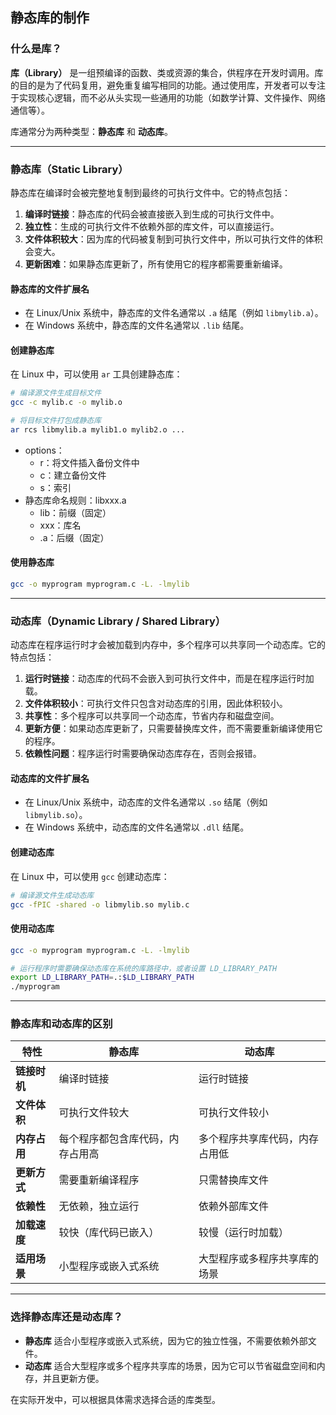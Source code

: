 ## 静态库的制作

### 什么是库？
**库（Library）** 是一组预编译的函数、类或资源的集合，供程序在开发时调用。库的目的是为了代码复用，避免重复编写相同的功能。通过使用库，开发者可以专注于实现核心逻辑，而不必从头实现一些通用的功能（如数学计算、文件操作、网络通信等）。

库通常分为两种类型：**静态库** 和 **动态库**。

---

### 静态库（Static Library）
静态库在编译时会被完整地复制到最终的可执行文件中。它的特点包括：
1. **编译时链接**：静态库的代码会被直接嵌入到生成的可执行文件中。
2. **独立性**：生成的可执行文件不依赖外部的库文件，可以直接运行。
3. **文件体积较大**：因为库的代码被复制到可执行文件中，所以可执行文件的体积会变大。
4. **更新困难**：如果静态库更新了，所有使用它的程序都需要重新编译。

#### 静态库的文件扩展名
- 在 Linux/Unix 系统中，静态库的文件名通常以 `.a` 结尾（例如 `libmylib.a`）。
- 在 Windows 系统中，静态库的文件名通常以 `.lib` 结尾。

#### 创建静态库
在 Linux 中，可以使用 `ar` 工具创建静态库：
```bash
# 编译源文件生成目标文件
gcc -c mylib.c -o mylib.o

# 将目标文件打包成静态库
ar rcs libmylib.a mylib1.o mylib2.o ...　
```

+   options：
    +   r：将文件插入备份文件中
    +   c：建立备份文件
    +   s：索引
+   静态库命名规则：libxxx.a
    +   lib：前缀（固定）
    +   xxx：库名
    +   .a：后缀（固定）

#### 使用静态库

```bash
gcc -o myprogram myprogram.c -L. -lmylib
```

---

### 动态库（Dynamic Library / Shared Library）
动态库在程序运行时才会被加载到内存中，多个程序可以共享同一个动态库。它的特点包括：
1. **运行时链接**：动态库的代码不会嵌入到可执行文件中，而是在程序运行时加载。
2. **文件体积较小**：可执行文件只包含对动态库的引用，因此体积较小。
3. **共享性**：多个程序可以共享同一个动态库，节省内存和磁盘空间。
4. **更新方便**：如果动态库更新了，只需要替换库文件，而不需要重新编译使用它的程序。
5. **依赖性问题**：程序运行时需要确保动态库存在，否则会报错。

#### 动态库的文件扩展名
- 在 Linux/Unix 系统中，动态库的文件名通常以 `.so` 结尾（例如 `libmylib.so`）。
- 在 Windows 系统中，动态库的文件名通常以 `.dll` 结尾。

#### 创建动态库
在 Linux 中，可以使用 `gcc` 创建动态库：
```bash
# 编译源文件生成动态库
gcc -fPIC -shared -o libmylib.so mylib.c
```

#### 使用动态库
```bash
gcc -o myprogram myprogram.c -L. -lmylib

# 运行程序时需要确保动态库在系统的库路径中，或者设置 LD_LIBRARY_PATH
export LD_LIBRARY_PATH=.:$LD_LIBRARY_PATH
./myprogram
```

---

### 静态库和动态库的区别
| 特性         | 静态库                           | 动态库                         |
| ------------ | -------------------------------- | ------------------------------ |
| **链接时机** | 编译时链接                       | 运行时链接                     |
| **文件体积** | 可执行文件较大                   | 可执行文件较小                 |
| **内存占用** | 每个程序都包含库代码，内存占用高 | 多个程序共享库代码，内存占用低 |
| **更新方式** | 需要重新编译程序                 | 只需替换库文件                 |
| **依赖性**   | 无依赖，独立运行                 | 依赖外部库文件                 |
| **加载速度** | 较快（库代码已嵌入）             | 较慢（运行时加载）             |
| **适用场景** | 小型程序或嵌入式系统             | 大型程序或多程序共享库的场景   |

---

### 选择静态库还是动态库？
- **静态库** 适合小型程序或嵌入式系统，因为它的独立性强，不需要依赖外部文件。
- **动态库** 适合大型程序或多个程序共享库的场景，因为它可以节省磁盘空间和内存，并且更新方便。

在实际开发中，可以根据具体需求选择合适的库类型。
